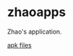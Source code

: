 # zhaoapps
Zhao's application.

[apk files](https://github.com/joeyzhao1005/zhaoapps/tree/master/apps)